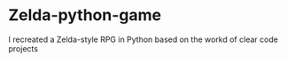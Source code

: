 # Zelda-python-game
 I recreated a Zelda-style RPG in Python based on the workd of clear code projects

